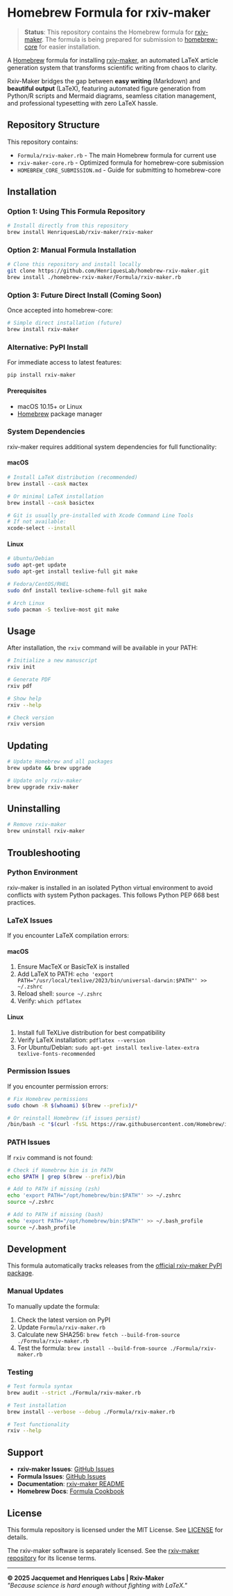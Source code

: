 # Homebrew Formula for rxiv-maker

> **Status**: This repository contains the Homebrew formula for [rxiv-maker](https://github.com/HenriquesLab/rxiv-maker). The formula is being prepared for submission to [homebrew-core](https://github.com/Homebrew/homebrew-core) for easier installation.

A [Homebrew](https://brew.sh/) formula for installing [rxiv-maker](https://github.com/HenriquesLab/rxiv-maker), an automated LaTeX article generation system that transforms scientific writing from chaos to clarity.

Rxiv-Maker bridges the gap between **easy writing** (Markdown) and **beautiful output** (LaTeX), featuring automated figure generation from Python/R scripts and Mermaid diagrams, seamless citation management, and professional typesetting with zero LaTeX hassle.

## Repository Structure

This repository contains:
- `Formula/rxiv-maker.rb` - The main Homebrew formula for current use
- `rxiv-maker-core.rb` - Optimized formula for homebrew-core submission
- `HOMEBREW_CORE_SUBMISSION.md` - Guide for submitting to homebrew-core

## Installation

### Option 1: Using This Formula Repository
```bash
# Install directly from this repository
brew install HenriquesLab/rxiv-maker/rxiv-maker
```

### Option 2: Manual Formula Installation
```bash
# Clone this repository and install locally
git clone https://github.com/HenriquesLab/homebrew-rxiv-maker.git
brew install ./homebrew-rxiv-maker/Formula/rxiv-maker.rb
```

### Option 3: Future Direct Install (Coming Soon)
Once accepted into homebrew-core:
```bash
# Simple direct installation (future)
brew install rxiv-maker
```

### Alternative: PyPI Install
For immediate access to latest features:
```bash
pip install rxiv-maker
```

#### Prerequisites
- macOS 10.15+ or Linux
- [Homebrew](https://brew.sh/) package manager

### System Dependencies
rxiv-maker requires additional system dependencies for full functionality:

#### macOS
```bash
# Install LaTeX distribution (recommended)
brew install --cask mactex

# Or minimal LaTeX installation
brew install --cask basictex

# Git is usually pre-installed with Xcode Command Line Tools
# If not available:
xcode-select --install
```

#### Linux
```bash
# Ubuntu/Debian
sudo apt-get update
sudo apt-get install texlive-full git make

# Fedora/CentOS/RHEL
sudo dnf install texlive-scheme-full git make

# Arch Linux
sudo pacman -S texlive-most git make
```

## Usage

After installation, the `rxiv` command will be available in your PATH:

```bash
# Initialize a new manuscript
rxiv init

# Generate PDF
rxiv pdf

# Show help
rxiv --help

# Check version
rxiv version
```

## Updating

```bash
# Update Homebrew and all packages
brew update && brew upgrade

# Update only rxiv-maker
brew upgrade rxiv-maker
```

## Uninstalling

```bash
# Remove rxiv-maker
brew uninstall rxiv-maker
```

## Troubleshooting

### Python Environment
rxiv-maker is installed in an isolated Python virtual environment to avoid conflicts with system Python packages. This follows Python PEP 668 best practices.

### LaTeX Issues
If you encounter LaTeX compilation errors:

#### macOS
1. Ensure MacTeX or BasicTeX is installed
2. Add LaTeX to PATH: `echo 'export PATH="/usr/local/texlive/2023/bin/universal-darwin:$PATH"' >> ~/.zshrc`
3. Reload shell: `source ~/.zshrc`
4. Verify: `which pdflatex`

#### Linux
1. Install full TeXLive distribution for best compatibility
2. Verify LaTeX installation: `pdflatex --version`
3. For Ubuntu/Debian: `sudo apt-get install texlive-latex-extra texlive-fonts-recommended`

### Permission Issues
If you encounter permission errors:
```bash
# Fix Homebrew permissions
sudo chown -R $(whoami) $(brew --prefix)/*

# Or reinstall Homebrew (if issues persist)
/bin/bash -c "$(curl -fsSL https://raw.githubusercontent.com/Homebrew/install/HEAD/install.sh)"
```

### PATH Issues
If `rxiv` command is not found:
```bash
# Check if Homebrew bin is in PATH
echo $PATH | grep $(brew --prefix)/bin

# Add to PATH if missing (zsh)
echo 'export PATH="/opt/homebrew/bin:$PATH"' >> ~/.zshrc
source ~/.zshrc

# Add to PATH if missing (bash)
echo 'export PATH="/opt/homebrew/bin:$PATH"' >> ~/.bash_profile
source ~/.bash_profile
```

## Development

This formula automatically tracks releases from the [official rxiv-maker PyPI package](https://pypi.org/project/rxiv-maker/).

### Manual Updates
To manually update the formula:
1. Check the latest version on PyPI
2. Update `Formula/rxiv-maker.rb`
3. Calculate new SHA256: `brew fetch --build-from-source ./Formula/rxiv-maker.rb`
4. Test the formula: `brew install --build-from-source ./Formula/rxiv-maker.rb`

### Testing
```bash
# Test formula syntax
brew audit --strict ./Formula/rxiv-maker.rb

# Test installation
brew install --verbose --debug ./Formula/rxiv-maker.rb

# Test functionality
rxiv --help
```

## Support

- **rxiv-maker Issues**: [GitHub Issues](https://github.com/HenriquesLab/rxiv-maker/issues)
- **Formula Issues**: [GitHub Issues](https://github.com/HenriquesLab/homebrew-rxiv-maker/issues)
- **Documentation**: [rxiv-maker README](https://github.com/HenriquesLab/rxiv-maker#readme)
- **Homebrew Docs**: [Formula Cookbook](https://docs.brew.sh/Formula-Cookbook)

## License

This formula repository is licensed under the MIT License. See [LICENSE](LICENSE) for details.

The rxiv-maker software is separately licensed. See the [rxiv-maker repository](https://github.com/HenriquesLab/rxiv-maker) for its license terms.

---

**© 2025 Jacquemet and Henriques Labs | Rxiv-Maker**  
*"Because science is hard enough without fighting with LaTeX."*